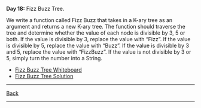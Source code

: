 **Day 18:** Fizz Buzz Tree.

We write a function called Fizz Buzz that takes in a K-ary tree as an argument and returns a new K-ary tree. The function should traverse the tree and determine whether the value of each node is divisible by 3, 5 or both. If the value is divisible by 3, replace the value with “Fizz”. If the value is divisible by 5, replace the value with “Buzz”. If the value is divisible by 3 and 5, replace the value with “FizzBuzz”. If the value is not divisible by 3 or 5, simply turn the number into a String.

- [Fizz Buzz Tree Whiteboard](../../assets/fizz-buzz.png)
- [Fizz Buzz Tree Solution](fizz-buzz-tree.js)

---
[Back](/README.md)

---
